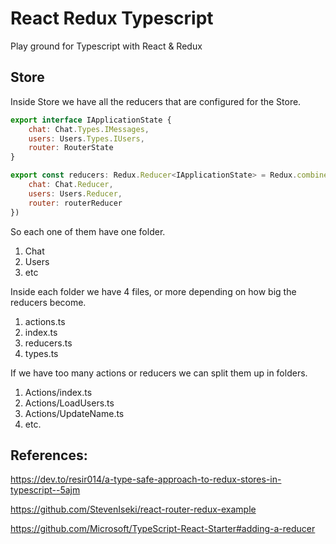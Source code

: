 # React Redux Typescript

Play ground for Typescript with React & Redux

## Store

Inside Store we have all the reducers that are configured for the Store.

```javascript
export interface IApplicationState {
    chat: Chat.Types.IMessages,
    users: Users.Types.IUsers,
    router: RouterState 
}

export const reducers: Redux.Reducer<IApplicationState> = Redux.combineReducers<IApplicationState>({
    chat: Chat.Reducer,
    users: Users.Reducer,
    router: routerReducer
})
```

So each one of them have one folder.

1. Chat
2. Users
3. etc

Inside each folder we have 4 files, or more depending on how big the reducers become.

1. actions.ts
2. index.ts 
3. reducers.ts
4. types.ts

If we have too many actions or reducers we can split them up in folders.

1. Actions/index.ts
2. Actions/LoadUsers.ts
3. Actions/UpdateName.ts
4. etc.

## References:

https://dev.to/resir014/a-type-safe-approach-to-redux-stores-in-typescript--5ajm

https://github.com/StevenIseki/react-router-redux-example

https://github.com/Microsoft/TypeScript-React-Starter#adding-a-reducer